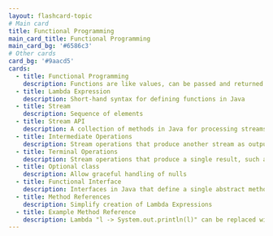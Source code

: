 ```yaml
---
layout: flashcard-topic
# Main card
title: Functional Programming
main_card_title: Functional Programming
main_card_bg: '#6586c3'
# Other cards
card_bg: '#9aacd5'
cards:
  - title: Functional Programming
    description: Functions are like values, can be passed and returned
  - title: Lambda Expression 
    description: Short-hand syntax for defining functions in Java
  - title: Stream
    description: Sequence of elements
  - title: Stream API
    description: A collection of methods in Java for processing streams of data in a functional manner
  - title: Intermediate Operations
    description: Stream operations that produce another stream as output, such as filter, map, and flatMap
  - title: Terminal Operations
    description: Stream operations that produce a single result, such as reduce, collect, and forEach
  - title: Optional class
    description: Allow graceful handling of nulls
  - title: Functional Interface
    description: Interfaces in Java that define a single abstract method, used as the basis for creating lambda expressions
  - title: Method References
    description: Simplify creation of Lambda Expressions
  - title: Example Method Reference
    description: Lambda "l -> System.out.println(l)" can be replaced with "System.out::println"
---
```

